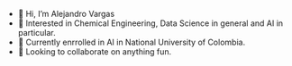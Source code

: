 - 👋 Hi, I’m Alejandro Vargas
- 👀 Interested in Chemical Engineering, Data Science in general and AI in particular.
- 🌱 Currently enrrolled in AI in National University of Colombia.
- 💞️ Looking to collaborate on anything fun.
